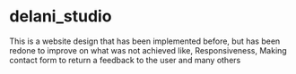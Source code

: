 # delani_studio
This is a website design that has been implemented before, but has been redone to improve on what was not achieved like, Responsiveness, Making contact form to return a feedback to the user and many others
